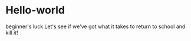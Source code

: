 # Hello-world
beginner's luck
Let's see if we've got what it takes to return to school and kill <em>it</em>!
